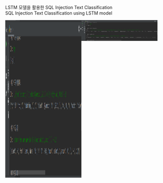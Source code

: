 LSTM 모델을 활용한 SQL Injection Text Classification<br>
SQL Injection Text Classification using LSTM model<br>

<img src="https://github.com/kgyeongseong/LSTM_SQLi_Classification/blob/master/demo.png" width="48%" height="500" align="left">
<img src="https://github.com/kgyeongseong/LSTM_SQLi_Classification/blob/master/demo.png" width="48%">
